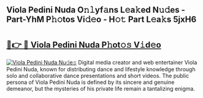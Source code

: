 ## Viola Pedini Nuda O𝚗𝚕yf𝚊ns L𝚎a𝚔ed N𝚞𝚍es - Part-YhM P𝚑𝚘tos Vi𝚍𝚎o - H𝚘𝚝 Part L𝚎a𝚔s 5jxH6

# <h2><a href="http://kf7b1us.oniu.top/?m=Viola+Pedini+Nuda">🔗👉 🔴 Viola Pedini Nuda P𝚑ot𝚘𝚜 V𝚒d𝚎o</a></h2>

[![Viola Pedini Nuda Nu𝚍e𝚜](https://i.imgur.com/0qMVB7G.gif)](http://kf7b1us.oniu.top/?m=Viola+Pedini+Nuda)
Digital media creator and web entertainer Viola Pedini Nuda, known for distributing dance and lifestyle knowledge through solo and collaborative dance presentations and short videos. The public persona of Viola Pedini Nuda is defined by its sincere and genuine demeanor, but the mysteries of his private life remain a tantalizing enigma.  

